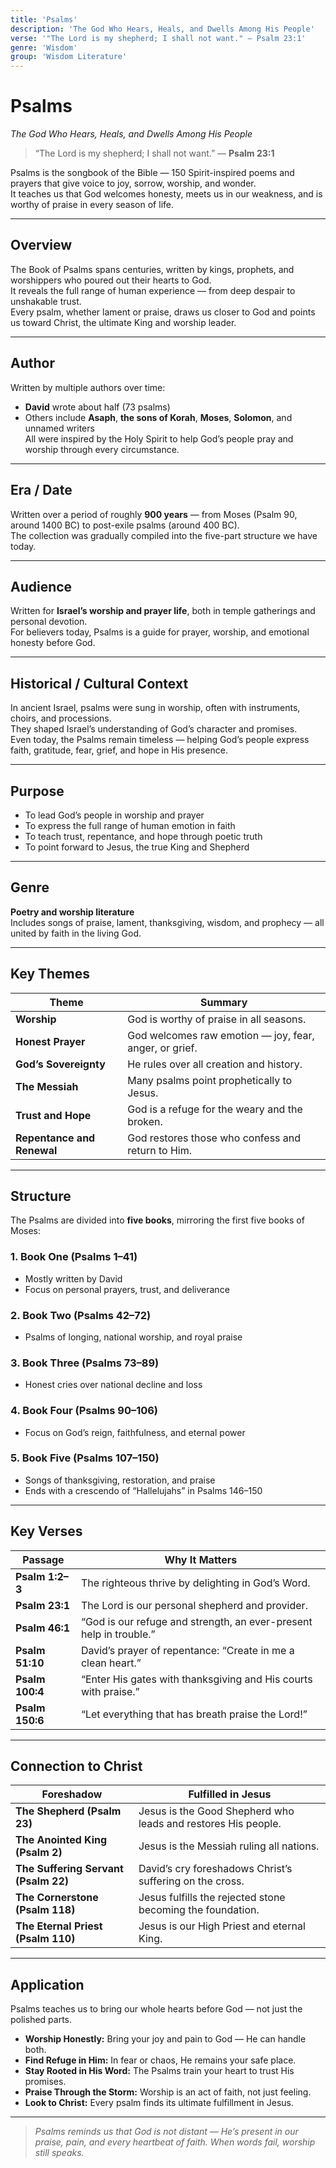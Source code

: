 ```yaml
---
title: 'Psalms'
description: 'The God Who Hears, Heals, and Dwells Among His People'
verse: '"The Lord is my shepherd; I shall not want." — Psalm 23:1'
genre: 'Wisdom'
group: 'Wisdom Literature'
---
```


# Psalms  
*The God Who Hears, Heals, and Dwells Among His People*

> “The Lord is my shepherd; I shall not want.” — **Psalm 23:1**

Psalms is the songbook of the Bible — 150 Spirit-inspired poems and prayers that give voice to joy, sorrow, worship, and wonder.  
It teaches us that God welcomes honesty, meets us in our weakness, and is worthy of praise in every season of life.

---

## Overview  
The Book of Psalms spans centuries, written by kings, prophets, and worshippers who poured out their hearts to God.  
It reveals the full range of human experience — from deep despair to unshakable trust.  
Every psalm, whether lament or praise, draws us closer to God and points us toward Christ, the ultimate King and worship leader.

---

## Author  
Written by multiple authors over time:  
- **David** wrote about half (73 psalms)  
- Others include **Asaph**, **the sons of Korah**, **Moses**, **Solomon**, and unnamed writers  
All were inspired by the Holy Spirit to help God’s people pray and worship through every circumstance.

---

## Era / Date  
Written over a period of roughly **900 years** — from Moses (Psalm 90, around 1400 BC) to post-exile psalms (around 400 BC).  
The collection was gradually compiled into the five-part structure we have today.

---

## Audience  
Written for **Israel’s worship and prayer life**, both in temple gatherings and personal devotion.  
For believers today, Psalms is a guide for prayer, worship, and emotional honesty before God.

---

## Historical / Cultural Context  
In ancient Israel, psalms were sung in worship, often with instruments, choirs, and processions.  
They shaped Israel’s understanding of God’s character and promises.  
Even today, the Psalms remain timeless — helping God’s people express faith, gratitude, fear, grief, and hope in His presence.

---

## Purpose  
- To lead God’s people in worship and prayer  
- To express the full range of human emotion in faith  
- To teach trust, repentance, and hope through poetic truth  
- To point forward to Jesus, the true King and Shepherd  

---

## Genre  
**Poetry and worship literature**  
Includes songs of praise, lament, thanksgiving, wisdom, and prophecy — all united by faith in the living God.

---

## Key Themes  

| Theme | Summary |
|-------|----------|
| **Worship** | God is worthy of praise in all seasons. |
| **Honest Prayer** | God welcomes raw emotion — joy, fear, anger, or grief. |
| **God’s Sovereignty** | He rules over all creation and history. |
| **The Messiah** | Many psalms point prophetically to Jesus. |
| **Trust and Hope** | God is a refuge for the weary and the broken. |
| **Repentance and Renewal** | God restores those who confess and return to Him. |

---

## Structure  

The Psalms are divided into **five books**, mirroring the first five books of Moses:

### 1. Book One (Psalms 1–41)
- Mostly written by David  
- Focus on personal prayers, trust, and deliverance  

### 2. Book Two (Psalms 42–72)
- Psalms of longing, national worship, and royal praise  

### 3. Book Three (Psalms 73–89)
- Honest cries over national decline and loss  

### 4. Book Four (Psalms 90–106)
- Focus on God’s reign, faithfulness, and eternal power  

### 5. Book Five (Psalms 107–150)
- Songs of thanksgiving, restoration, and praise  
- Ends with a crescendo of “Hallelujahs” in Psalms 146–150  

---

## Key Verses  

| Passage | Why It Matters |
|----------|----------------|
| **Psalm 1:2–3** | The righteous thrive by delighting in God’s Word. |
| **Psalm 23:1** | The Lord is our personal shepherd and provider. |
| **Psalm 46:1** | “God is our refuge and strength, an ever-present help in trouble.” |
| **Psalm 51:10** | David’s prayer of repentance: “Create in me a clean heart.” |
| **Psalm 100:4** | “Enter His gates with thanksgiving and His courts with praise.” |
| **Psalm 150:6** | “Let everything that has breath praise the Lord!” |

---

## Connection to Christ  

| Foreshadow | Fulfilled in Jesus |
|-------------|-------------------|
| **The Shepherd (Psalm 23)** | Jesus is the Good Shepherd who leads and restores His people. |
| **The Anointed King (Psalm 2)** | Jesus is the Messiah ruling all nations. |
| **The Suffering Servant (Psalm 22)** | David’s cry foreshadows Christ’s suffering on the cross. |
| **The Cornerstone (Psalm 118)** | Jesus fulfills the rejected stone becoming the foundation. |
| **The Eternal Priest (Psalm 110)** | Jesus is our High Priest and eternal King. |

---

## Application  
Psalms teaches us to bring our whole hearts before God — not just the polished parts.  
- **Worship Honestly:** Bring your joy and pain to God — He can handle both.  
- **Find Refuge in Him:** In fear or chaos, He remains your safe place.  
- **Stay Rooted in His Word:** The Psalms train your heart to trust His promises.  
- **Praise Through the Storm:** Worship is an act of faith, not just feeling.  
- **Look to Christ:** Every psalm finds its ultimate fulfillment in Jesus.  

---

> *Psalms reminds us that God is not distant — He’s present in our praise, pain, and every heartbeat of faith. When words fail, worship still speaks.*
